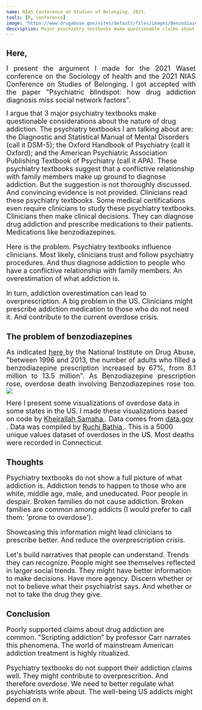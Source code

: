 ```yaml
---
name: NIAS Conference on Studies of Belonging. 2021.
tools: [R, conference]
image: "https://www.drugabuse.gov/sites/default/files/images/Benzodiazepines%20and%20Opioids%202.2.jpg"
description: Major psychiatry textbooks make questionable claims about the nature of drug addiction. It might be contributing to over prescription in the US.  
---
```

<h2> Here, </h2>

<p style = "text-align: justify"><font size = "+1">
I present the argument I made for the 2021 Waset conference on the Sociology of health and the 2021 NIAS Conference on Studies of Belonging. I got accepted with the paper "Psychiatric blindspot: how drug addiction diagnosis miss social network factors".

I argue that 3 major psychiatry textbooks make questionable considerations about the nature of drug addiction.
The psychiatry textbooks I am talking about are: the Diagnostic and Statistical Manual of Mental Disorders (call it DSM-5); the Oxford Handbook of Psychiatry (call it Oxford); and the American Psychiatric Association Publishing Textbook of Psychiatry (call it APA).
These psychiatry textbooks suggest that a conflictive relationship with family members make up ground to diagnose addiction.
But the suggestion is not thoroughly discussed.
And convincing evidence is not provided.
Clinicians read these psychiatry textbooks.
Some medical certifications even require clinicians to study these psychiatry textbooks.   
Clinicians then make clinical decisions.
They can diagnose drug addiction and prescribe medications to their patients.
Medications like benzodiazepines.

Here is the problem.
Psychiatry textbooks influence clinicians.
Most likely, clinicians trust and follow psychiatry procedures.
And thus diagnose addiction to people who have a conflictive relationship with family members.
An overestimation of what addiction is. <br>

In turn, addiction overestimation can lead to overprescription.
A big problem in the US.
Clinicians might prescribe addiction medication to those who do not need it.
And contribute to the current overdose crisis.

</font> </p>

<h2> The problem of benzodiazepines </h2>

<p style = "text-align: justify"><font size = "+1">
As indicated <a href = "https://www.drugabuse.gov/drug-topics/opioids/benzodiazepines-opioids"> here </a> by the National Institute on Drug Abuse, "between 1996 and 2013, the number of adults who filled a benzodiazepine prescription increased by 67%, from 8.1 million to 13.5 million".
As Benzodiazepine prescription rose, overdose death involving Benzodiazepines rose too.   

<img src = "https://www.drugabuse.gov/sites/default/files/images/Benzodiazepines%20and%20Opioids%202.2.jpg">

Here I present some visualizations of overdose data in some states in the US.
I made these visualizations based on code by <a href = "https://www.kaggle.com/khsamaha/fatal-drug-overdose-eda"> Kheirallah Samaha </a>. Data comes from <a href = "https://www.data.gov/"> data.gov </a>. Data was compiled by <a href = "https://www.kaggle.com/ruchi798/drug-overdose-deaths"> Ruchi Bathia </a>.
This is a 5000 unique values dataset of overdoses in the US. Most deaths were recorded in Connecticut.

</font> </p>
<!-- Include NIAS-presentation.html -->
<div w3-include-html = "/assets/documents/projects_documents/NIAS-presentation.html"></div>

<h2> Thoughts </h2>
<p style = "text-align: justify"><font size = "+1">

Psychiatry textbooks do not show a full picture of what addiction is.
Addiction tends to happen to those who are white, middle age, male, and uneducated.
Poor people in despair.
Broken families do not cause addiction.
Broken families are common among addicts (I would prefer to call them: 'prone to overdose').

Showcasing this information might lead clinicians to prescribe better.
And reduce the overprescription crisis.

Let's build narratives that people can understand.
Trends they can recognize.
People might see themselves reflected in larger social trends.
They might have better information to make decisions.
Have more agency.
Discern whether or not to believe what their psychiatrist says.
And whether or not to take the drug they give.

</font> </p>

<h2> Conclusion </h2>
<p style = "text-align: justify"><font size = "+1">

Poorly supported claims about drug addiction are common.
"Scripting addiction" by professor Carr narrates this phenomena.
The world of mainstream American addiction treatment is highly ritualized.

Psychiatry textbooks do not support their addiction claims well.
They might contribute to overprescrition.
And therefore overdose.
We need to better regulate what psychiatrists write about.
The well-being US addicts might depend on it.

</font> </p>

<!---
Define w3-include- html function.
Include function in the script.
This code is needed to render NIAS-presentation.html above.
--->
<script>
function includeHTML() {
  var z, i, elmnt, file, xhttp;
  /* Loop through a collection of all HTML elements: */
  z = document.getElementsByTagName("*");
  for (i = 0; i < z.length; i++) {
    elmnt = z[i];
    /*search for elements with a certain atrribute:*/
    file = elmnt.getAttribute("w3-include-html");
    if (file) {
      /* Make an HTTP request using the attribute value as the file name: */
      xhttp = new XMLHttpRequest();
      xhttp.onreadystatechange = function() {
        if (this.readyState == 4) {
          if (this.status == 200) {elmnt.innerHTML = this.responseText;}
          if (this.status == 404) {elmnt.innerHTML = "Page not found.";}
          /* Remove the attribute, and call this function once more: */
          elmnt.removeAttribute("w3-include-html");
          includeHTML();
        }
      }
      xhttp.open("GET", file, true);
      xhttp.send();
      /* Exit the function: */
      return;
    }
  }
}
</script>

<script>
includeHTML();
</script>
